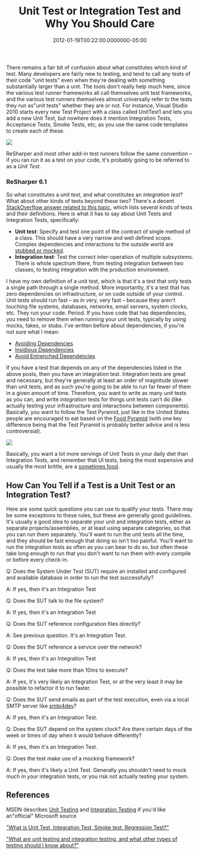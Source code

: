 ﻿---
title: Unit Test or Integration Test and Why You Should Care
date: "2012-01-19T00:22:00.0000000-05:00"
description: There remains a fair bit of confusion about what constitutes which kind of test. Many developers are fairly new to testing, and tend to call any tests of their code " unit tests" even when they're dealing with something substantially larger than a unit.
featuredImage: /img/unit-test-or-integration-test-760x360.png
---

There remains a fair bit of confusion about what constitutes which kind of test. Many developers are fairly new to testing, and tend to call any tests of their code "unit tests" even when they're dealing with something substantially larger than a unit. The tools don't really help much here, since the various test runner frameworks all call themselves unit test frameworks, and the various test runners themselves almost universally refer to the tests they run as"unit tests" whether they are or not. For instance, Visual Studio 2010 starts every new Test Project with a class called UnitTest1 and lets you add a new Unit Test, but nowhere does it mention Integration Tests, Acceptance Tests, Smoke Tests, etc, as you use the same code templates to create each of these.

![](/img/vs-2010.png)

ReSharper and most other add-in test runners follow the same convention – if you ran run it as a test on your code, it's probably going to be referred to as a *Unit Test*.

### ReSharper 6.1

So what constitutes a *unit test*, and what constitutes an *integration test*? What about other kinds of tests beyond these two? There's a decent [StackOverflow answer related to this topic](http://stackoverflow.com/a/520116), which lists several kinds of tests and their definitions. Here is what it has to say about Unit Tests and Integration Tests, specifically:

* **Unit test**: Specify and test one point of the contract of single method of a class. This should have a very narrow and well defined scope. Complex dependencies and interactions to the outside world are [stubbed or mocked](http://martinfowler.com/articles/mocksArentStubs.html).
* **Integration test**: Test the correct inter-operation of multiple subsystems. There is whole spectrum there, from testing integration between two classes, to testing integration with the production environment.

I have my own definition of a unit test, which is that it's a test that only tests a single path through a single method. More importantly, it's a test that has zero dependencies on infrastructure, or on code outside of your control. Unit tests should run fast – as in very, very fast – because they aren't touching file systems, databases, networks, email servers, system clocks, etc. They run your code. Period. If you have code that has dependencies, you need to remove them when running your unit tests, typically by using mocks, fakes, or stubs. I've written before about dependencies, if you're not sure what I mean:

* [Avoiding Dependencies](https://ardalis.com/avoiding-dependencies)
* [Insidious Dependencies](https://ardalis.com/insidious-dependencies)
* [Avoid Entrenched Dependencies](https://ardalis.com/avoid-entrenched-dependencies)

If you have a test that depends on any of the dependencies listed in the above posts, then you have an integration test. Integration tests are great and necessary, but they're generally at least an order of magnitude slower than unit tests, and as such you're going to be able to run far fewer of them in a given amount of time. Therefore, you want to write as many *unit* tests as you can, and write *integration* tests for things unit tests can't do (like actually testing your infrastructure and interactions between components). Basically, you want to follow the Test Pyramid, just like in the United States people are encouraged to eat based on the [Food Pyramid](http://www.nal.usda.gov/fnic/Fpyr/pmap.htm) (with one key difference being that the Test Pyramid is probably better advice and is less controversial).

![](/img/ui-integration-unit.png)

Basically, you want a lot more servings of Unit Tests in your daily diet than Integration Tests, and remember that UI tests, being the most expensive and usually the most brittle, are a [sometimes food](http://www.youtube.com/watch?v=iH9IO6iMO78).

## How Can You Tell if a Test is a Unit Test or an Integration Test?

Here are some quick questions you can use to qualify your tests. There may be some exceptions to these rules, but these are generally good guidelines. It's usually a good idea to separate your unit and integration tests, either as separate projects/assemblies, or at least using separate categories, so that you can run them separately. You'll want to run the unit tests all the time, and they should be fast enough that doing so isn't too painful. You'll want to run the integration tests as often as you can bear to do so, but often these take long enough to run that you don't want to run them with every compile or before every check-in.

Q: Does the System Under Test (SUT) require an installed and configured and available database in order to run the test successfully?

A: If yes, then it's an Integration Test

Q: Does the SUT talk to the file system?

A: If yes, then it's an Integration Test

Q: Does the SUT reference configuration files directly?

A: See previous question. It's an Integration Test.

Q: Does the SUT reference a service over the network?

A: If yes, then it's an Integration Test

Q: Does the test take more than 10ms to execute?

A: If yes, it's very likely an Integration Test, or at the very least it may be possible to refactor it to run faster.

Q: Does the SUT send emails as part of the test execution, even via a local SMTP server like [smtp4dev](http://smtp4dev.codeplex.com/)?

A: If yes, then it's an Integration Test.

Q: Does the SUT depend on the system clock? Are there certain days of the week or times of day when it would behave differently?

A: If yes, then it's an Integration Test.

Q: Does the test make use of a mocking framework?

A: If yes, then it's likely a Unit Test. Generally you shouldn't need to mock much in your integration tests, or you risk not actually testing your system.

## References

MSDN describes [Unit Testing](http://msdn.microsoft.com/en-us/library/aa292197) and [Integration Testing](http://msdn.microsoft.com/en-us/library/aa292128%28v=vs.71%29.aspx) if you'd like an"official" Microsoft source

["What is Unit Test, Integration Test, Smoke test, Regression Test?"](http://stackoverflow.com/questions/520064/what-is-unit-test-integration-test-smoke-test-regression-test)

["What are unit testing and integration testing, and what other types of testing should I know about?"](http://stackoverflow.com/questions/437897/what-are-unit-testing-and-integration-testing-and-what-other-types-of-testing-s)

